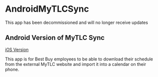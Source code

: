 AndroidMyTLCSync
============

This app has been decommissioned and will no longer receive updates

Android Version of MyTLC Sync
--------------------------
[iOS Version](https://github.com/ImDevinC/iOSMyTLCSync)

This app is for Best Buy employees to be able to download their schedule from the external MyTLC website and import it into a calendar on their phone.